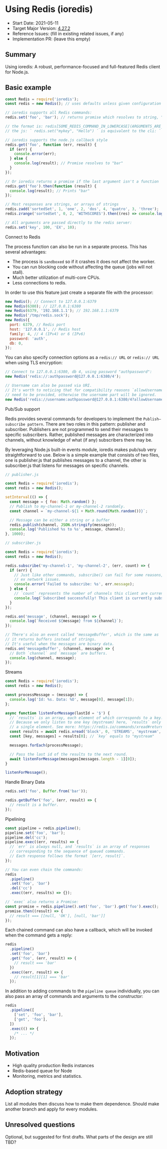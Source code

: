 # Using Redis (ioredis)

- Start Date: 2021-05-11
- Target Major Version: [4.27.2](https://github.com/luin/ioredis)
- Reference Issues: (fill in existing related issues, if any)
- Implementation PR: (leave this empty)

## Summary

Using ioredis: A robust, performance-focused and full-featured Redis client for Node.js.

## Basic example

```javascript
const Redis = require('ioredis');
const redis = new Redis(); // uses defaults unless given configuration object

// ioredis supports all Redis commands:
redis.set('foo', 'bar'); // returns promise which resolves to string, "OK"

// the format is: redis[SOME_REDIS_COMMAND_IN_LOWERCASE](ARGUMENTS_ARE_JOINED_INTO_COMMAND_STRING)
// the js: ` redis.set("mykey", "Hello") ` is equivalent to the cli: ` redis> SET mykey "Hello" `

// ioredis supports the node.js callback style
redis.get('foo', function (err, result) {
  if (err) {
    console.error(err);
  } else {
    console.log(result); // Promise resolves to "bar"
  }
});

// Or ioredis returns a promise if the last argument isn't a function
redis.get('foo').then(function (result) {
  console.log(result); // Prints "bar"
});

// Most responses are strings, or arrays of strings
redis.zadd('sortedSet', 1, 'one', 2, 'dos', 4, 'quatro', 3, 'three');
redis.zrange('sortedSet', 0, 2, 'WITHSCORES').then((res) => console.log(res)); // Promise resolves to ["one", "1", "dos", "2", "three", "3"] as if the command was ` redis> ZRANGE sortedSet 0 2 WITHSCORES `

// All arguments are passed directly to the redis server:
redis.set('key', 100, 'EX', 10);
```

Connect to Redis

The process function can also be run in a separate process. This has several advantages:

- The process is `sandboxed` so if it crashes it does not affect the worker.
- You can run blocking code without affecting the queue (jobs will not stall).
- Much better utilization of multi-core CPUs.
- Less connections to redis.

In order to use this feature just create a separate file with the processor:

```javascript
new Redis(); // Connect to 127.0.0.1:6379
new Redis(6380); // 127.0.0.1:6380
new Redis(6379, '192.168.1.1'); // 192.168.1.1:6379
new Redis('/tmp/redis.sock');
new Redis({
  port: 6379, // Redis port
  host: '127.0.0.1', // Redis host
  family: 4, // 4 (IPv4) or 6 (IPv6)
  password: 'auth',
  db: 0,
});
```

You can also specify connection options as a `redis:// URL` or `redis:// URL` when using TLS encryption:

```javascript
// Connect to 127.0.0.1:6380, db 4, using password "authpassword":
new Redis('redis://:authpassword@127.0.0.1:6380/4');

// Username can also be passed via URI.
// It's worth to noticing that for compatibility reasons `allowUsernameInURI`
// need to be provided, otherwise the username part will be ignored.
new Redis('redis://username:authpassword@127.0.0.1:6380/4?allowUsernameInURI=true');
```

Pub/Sub support

Redis provides several commands for developers to implement the `Publish–subscribe pattern`. There are two roles in this pattern: publisher and subscriber. Publishers are not programmed to send their messages to specific subscribers. Rather, published messages are characterized into channels, without knowledge of what (if any) subscribers there may be.

By leveraging Node.js built-in events module, ioredis makes pub/sub very straightforward to use. Below is a simple example that consists of two files, one is publisher.js that publishes messages to a channel, the other is subscriber.js that listens for messages on specific channels.

```javascript
// publisher.js

const Redis = require('ioredis');
const redis = new Redis();

setInterval(() => {
  const message = { foo: Math.random() };
  // Publish to my-channel-1 or my-channel-2 randomly.
  const channel = `my-channel-${1 + Math.round(Math.random())}`;

  // Message can be either a string or a buffer
  redis.publish(channel, JSON.stringify(message));
  console.log('Published %s to %s', message, channel);
}, 1000);
```

```javascript
// subscriber.js

const Redis = require('ioredis');
const redis = new Redis();

redis.subscribe('my-channel-1', 'my-channel-2', (err, count) => {
  if (err) {
    // Just like other commands, subscribe() can fail for some reasons,
    // ex network issues.
    console.error('Failed to subscribe: %s', err.message);
  } else {
    // `count` represents the number of channels this client are currently subscribed to.
    console.log(`Subscribed successfully! This client is currently subscribed to ${count} channels.`);
  }
});

redis.on('message', (channel, message) => {
  console.log(`Received ${message} from ${channel}`);
});

// There's also an event called 'messageBuffer', which is the same as 'message' except
// it returns buffers instead of strings.
// It's useful when the messages are binary data.
redis.on('messageBuffer', (channel, message) => {
  // Both `channel` and `message` are buffers.
  console.log(channel, message);
});
```

Streams

```javascript
const Redis = require('ioredis');
const redis = new Redis();

const processMessage = (message) => {
  console.log('Id: %s. Data: %O', message[0], message[1]);
};

async function listenForMessage(lastId = '$') {
  // `results` is an array, each element of which corresponds to a key.
  // Because we only listen to one key (mystream) here, `results` only contains
  // a single element. See more: https://redis.io/commands/xread#return-value
  const results = await redis.xread('block', 0, 'STREAMS', 'mystream', lastId);
  const [key, messages] = results[0]; // `key` equals to "mystream"

  messages.forEach(processMessage);

  // Pass the last id of the results to the next round.
  await listenForMessage(messages[messages.length - 1][0]);
}

listenForMessage();
```

Handle Binary Data

```javascript
redis.set('foo', Buffer.from('bar'));

redis.getBuffer('foo', (err, result) => {
  // result is a buffer.
});
```

Pipelining

```javascript
const pipeline = redis.pipeline();
pipeline.set('foo', 'bar');
pipeline.del('cc');
pipeline.exec((err, results) => {
  // `err` is always null, and `results` is an array of responses
  // corresponding to the sequence of queued commands.
  // Each response follows the format `[err, result]`.
});

// You can even chain the commands:
redis
  .pipeline()
  .set('foo', 'bar')
  .del('cc')
  .exec((err, results) => {});

// `exec` also returns a Promise:
const promise = redis.pipeline().set('foo', 'bar').get('foo').exec();
promise.then((result) => {
  // result === [[null, 'OK'], [null, 'bar']]
});
```

Each chained command can also have a callback, which will be invoked when the command gets a reply:

```javascript
redis
  .pipeline()
  .set('foo', 'bar')
  .get('foo', (err, result) => {
    // result === 'bar'
  })
  .exec((err, result) => {
    // result[1][1] === 'bar'
  });
```

In addition to adding commands to the `pipeline queue` individually, you can also pass an array of commands and arguments to the constructor:

```javascript
redis
  .pipeline([
    ['set', 'foo', 'bar'],
    ['get', 'foo'],
  ])
  .exec(() => {
    /* ... */
  });
```

## Motivation

- High quality production Redis instances
- Redis-based queue for Node
- Monitoring, metrics and statistics.

## Adoption strategy

List all modules then discuss how to make them dependence.
Should make another branch and apply for every modules.

## Unresolved questions

Optional, but suggested for first drafts. What parts of the design are still
TBD?
